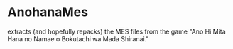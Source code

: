 # AnohanaMes
extracts (and hopefully repacks) the MES files from the game "Ano Hi Mita Hana no Namae o Bokutachi wa Mada Shiranai."
